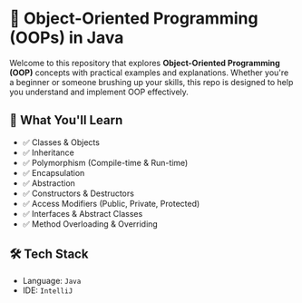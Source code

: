 # 🧠 Object-Oriented Programming (OOPs) in Java 

Welcome to this repository that explores **Object-Oriented Programming (OOP)** concepts with practical examples and explanations. Whether you're a beginner or someone brushing up your skills, this repo is designed to help you understand and implement OOP effectively.


## 🚀 What You'll Learn

- ✅ Classes & Objects  
- ✅ Inheritance  
- ✅ Polymorphism (Compile-time & Run-time)  
- ✅ Encapsulation  
- ✅ Abstraction  
- ✅ Constructors & Destructors  
- ✅ Access Modifiers (Public, Private, Protected)  
- ✅ Interfaces & Abstract Classes  
- ✅ Method Overloading & Overriding  


## 🛠️ Tech Stack

- Language: `Java` 
- IDE:  `IntelliJ` 

